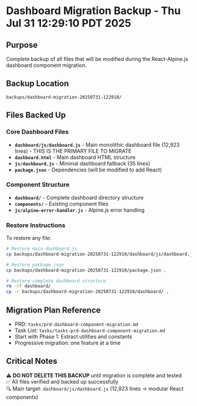 # Dashboard Migration Backup - Thu Jul 31 12:29:10 PDT 2025

## Purpose
Complete backup of all files that will be modified during the React-Alpine.js dashboard component migration.

## Backup Location
`backups/dashboard-migration-20250731-122910/`

## Files Backed Up

### Core Dashboard Files
- **`dashboard/js/dashboard.js`** - Main monolithic dashboard file (12,923 lines) - THIS IS THE PRIMARY FILE TO MIGRATE
- **`dashboard.html`** - Main dashboard HTML structure
- **`js/dashboard.js`** - Minimal dashboard fallback (35 lines)
- **`package.json`** - Dependencies (will be modified to add React)

### Component Structure
- **`dashboard/`** - Complete dashboard directory structure
- **`components/`** - Existing component files
- **`js/alpine-error-handler.js`** - Alpine.js error handling

### Restore Instructions
To restore any file:
```bash
# Restore main dashboard.js
cp backups/dashboard-migration-20250731-122910/dashboard/js/dashboard.js dashboard/js/

# Restore package.json
cp backups/dashboard-migration-20250731-122910/package.json .

# Restore complete dashboard structure
rm -rf dashboard/
cp -r backups/dashboard-migration-20250731-122910/dashboard/ .
```

## Migration Plan Reference
- PRD: `tasks/prd-dashboard-component-migration.md`
- Task List: `tasks/tasks-prd-dashboard-component-migration.md`
- Start with Phase 1: Extract utilities and constants
- Progressive migration: one feature at a time

## Critical Notes
⚠️ **DO NOT DELETE THIS BACKUP** until migration is complete and tested  
✅ All files verified and backed up successfully  
🔍 Main target: `dashboard/js/dashboard.js` (12,923 lines → modular React components)
